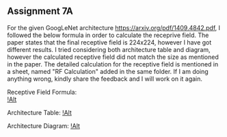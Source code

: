 
## Assignment 7A ##
For the given GoogLeNet architecture https://arxiv.org/pdf/1409.4842.pdf, I followed the below formula in order to calculate the receprive field. The paper states that the final receptive field is 224x224, however I have got different results. I tried considering both architecture table and diagram, however the calculated receptive field did not match the size as mentioned in the paper. The detailed calculation for the receptive field is mentioned in a sheet, named "RF Calculation" added in the same folder. If I am doing anything wrong, kindly share the feedback and I will work on it again.  

Receptive Field Formula:  
[!Alt](https://github.com/BPrasad123/EVA_Projects/blob/master/Project_7/RF%20Formula.JPG)

Architecture Table:
[!Alt](https://github.com/BPrasad123/EVA_Projects/blob/master/Project_7/Architecture%20Table.JPG)  

Architecture Diagram:
[!Alt](https://github.com/BPrasad123/EVA_Projects/blob/master/Project_7/Architecture%20Diagram.JPG)
